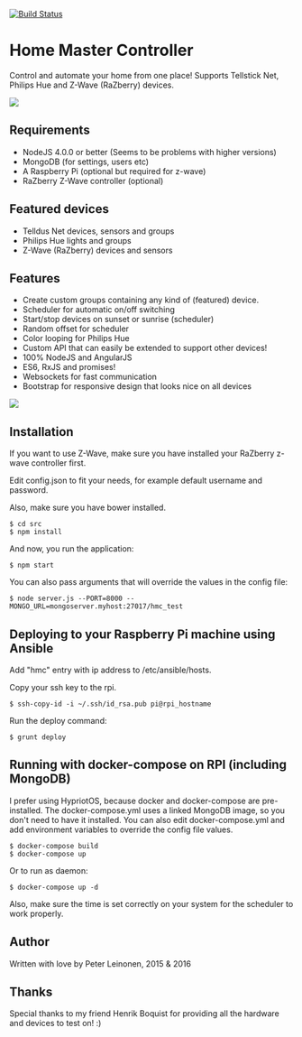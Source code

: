 [![Build Status](https://travis-ci.org/leinonen/home-master-controller.svg?branch=master)](https://travis-ci.org/leinonen/home-master-controller)

# Home Master Controller

Control and automate your home from one place!
Supports Tellstick Net, Philips Hue and Z-Wave (RaZberry) devices.

![](http://www.pharatropic.eu/images/686580e468dee0f280fb0966c9efc1aa.png)

## Requirements
* NodeJS 4.0.0 or better (Seems to be problems with higher versions)
* MongoDB (for settings, users etc)
* A Raspberry Pi (optional but required for z-wave)
* RaZberry Z-Wave controller (optional)

## Featured devices
* Telldus Net devices, sensors and groups
* Philips Hue lights and groups
* Z-Wave (RaZberry) devices and sensors

## Features
* Create custom groups containing any kind of (featured) device.
* Scheduler for automatic on/off switching
* Start/stop devices on sunset or sunrise (scheduler)
* Random offset for scheduler
* Color looping for Philips Hue
* Custom API that can easily be extended to support other devices!
* 100% NodeJS and AngularJS
* ES6, RxJS and promises!
* Websockets for fast communication
* Bootstrap for responsive design that looks nice on all devices

![](http://www.pharatropic.eu/images/009d11dc8e1b2ccf92ec3739f4c8fec1.png)


## Installation

If you want to use Z-Wave, make sure you have installed your RaZberry z-wave controller first.

Edit config.json to fit your needs, for example default username and password.

Also, make sure you have bower installed.

```
$ cd src
$ npm install
```
And now, you run the application:

```
$ npm start
```

You can also pass arguments that will override the values in the config file:

```
$ node server.js --PORT=8000 --MONGO_URL=mongoserver.myhost:27017/hmc_test

```

## Deploying to your Raspberry Pi machine using Ansible
Add "hmc" entry with ip address to /etc/ansible/hosts.

Copy your ssh key to the rpi.

```
$ ssh-copy-id -i ~/.ssh/id_rsa.pub pi@rpi_hostname
```

Run the deploy command:
```
$ grunt deploy
```


## Running with docker-compose on RPI (including MongoDB)
I prefer using HypriotOS, because docker and docker-compose are pre-installed.
The docker-compose.yml uses a linked MongoDB image, so you don't need to have it installed.
You can also edit docker-compose.yml and add environment variables to override the config file values.

```
$ docker-compose build
$ docker-compose up
```

Or to run as daemon:

```
$ docker-compose up -d
```

Also, make sure the time is set correctly on your system for the scheduler to work properly.

## Author
Written with love by Peter Leinonen, 2015 & 2016

## Thanks
Special thanks to my friend Henrik Boquist for providing all the hardware and devices to test on! :)

